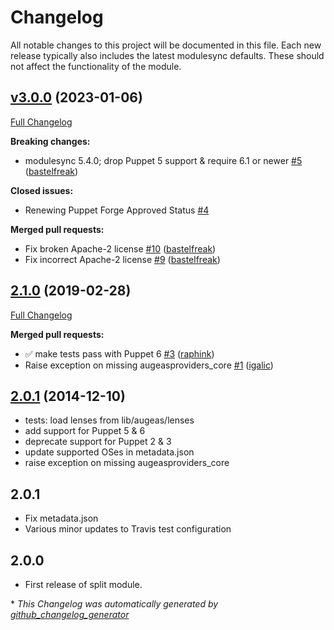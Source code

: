 # Changelog

All notable changes to this project will be documented in this file.
Each new release typically also includes the latest modulesync defaults.
These should not affect the functionality of the module.

## [v3.0.0](https://github.com/voxpupuli/puppet-augeasproviders_base/tree/v3.0.0) (2023-01-06)

[Full Changelog](https://github.com/voxpupuli/puppet-augeasproviders_base/compare/2.1.0...v3.0.0)

**Breaking changes:**

- modulesync 5.4.0; drop Puppet 5 support & require 6.1 or newer [\#5](https://github.com/voxpupuli/puppet-augeasproviders_base/pull/5) ([bastelfreak](https://github.com/bastelfreak))

**Closed issues:**

- Renewing Puppet Forge Approved Status [\#4](https://github.com/voxpupuli/puppet-augeasproviders_base/issues/4)

**Merged pull requests:**

- Fix broken Apache-2 license [\#10](https://github.com/voxpupuli/puppet-augeasproviders_base/pull/10) ([bastelfreak](https://github.com/bastelfreak))
- Fix incorrect Apache-2 license [\#9](https://github.com/voxpupuli/puppet-augeasproviders_base/pull/9) ([bastelfreak](https://github.com/bastelfreak))

## [2.1.0](https://github.com/voxpupuli/puppet-augeasproviders_base/tree/2.1.0) (2019-02-28)

[Full Changelog](https://github.com/voxpupuli/puppet-augeasproviders_base/compare/2.0.1...2.1.0)

**Merged pull requests:**

- ✅ make tests pass with Puppet 6 [\#3](https://github.com/voxpupuli/puppet-augeasproviders_base/pull/3) ([raphink](https://github.com/raphink))
- Raise exception on missing augeasproviders\_core [\#1](https://github.com/voxpupuli/puppet-augeasproviders_base/pull/1) ([igalic](https://github.com/igalic))

## [2.0.1](https://github.com/voxpupuli/puppet-augeasproviders_base/tree/2.0.1) (2014-12-10)

- tests: load lenses from lib/augeas/lenses
- add support for Puppet 5 & 6
- deprecate support for Puppet 2 & 3
- update supported OSes in metadata.json
- raise exception on missing augeasproviders_core

## 2.0.1

- Fix metadata.json
- Various minor updates to Travis test configuration

## 2.0.0

- First release of split module.


\* *This Changelog was automatically generated by [github_changelog_generator](https://github.com/github-changelog-generator/github-changelog-generator)*
